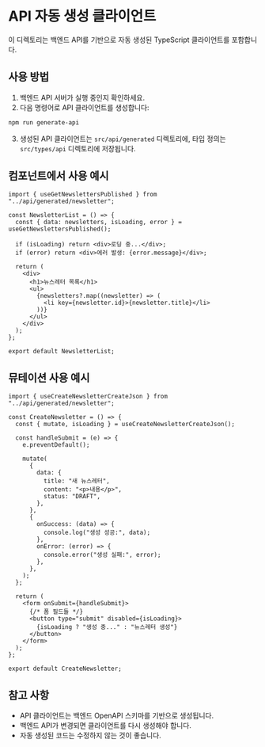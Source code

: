 # API 자동 생성 클라이언트

이 디렉토리는 백엔드 API를 기반으로 자동 생성된 TypeScript 클라이언트를 포함합니다.

## 사용 방법

1. 백엔드 API 서버가 실행 중인지 확인하세요.
2. 다음 명령어로 API 클라이언트를 생성합니다:

```bash
npm run generate-api
```

3. 생성된 API 클라이언트는 `src/api/generated` 디렉토리에, 타입 정의는 `src/types/api` 디렉토리에 저장됩니다.

## 컴포넌트에서 사용 예시

```tsx
import { useGetNewslettersPublished } from "../api/generated/newsletter";

const NewsletterList = () => {
  const { data: newsletters, isLoading, error } = useGetNewslettersPublished();

  if (isLoading) return <div>로딩 중...</div>;
  if (error) return <div>에러 발생: {error.message}</div>;

  return (
    <div>
      <h1>뉴스레터 목록</h1>
      <ul>
        {newsletters?.map((newsletter) => (
          <li key={newsletter.id}>{newsletter.title}</li>
        ))}
      </ul>
    </div>
  );
};

export default NewsletterList;
```

## 뮤테이션 사용 예시

```tsx
import { useCreateNewsletterCreateJson } from "../api/generated/newsletter";

const CreateNewsletter = () => {
  const { mutate, isLoading } = useCreateNewsletterCreateJson();

  const handleSubmit = (e) => {
    e.preventDefault();

    mutate(
      {
        data: {
          title: "새 뉴스레터",
          content: "<p>내용</p>",
          status: "DRAFT",
        },
      },
      {
        onSuccess: (data) => {
          console.log("생성 성공:", data);
        },
        onError: (error) => {
          console.error("생성 실패:", error);
        },
      },
    );
  };

  return (
    <form onSubmit={handleSubmit}>
      {/* 폼 필드들 */}
      <button type="submit" disabled={isLoading}>
        {isLoading ? "생성 중..." : "뉴스레터 생성"}
      </button>
    </form>
  );
};

export default CreateNewsletter;
```

## 참고 사항

- API 클라이언트는 백엔드 OpenAPI 스키마를 기반으로 생성됩니다.
- 백엔드 API가 변경되면 클라이언트를 다시 생성해야 합니다.
- 자동 생성된 코드는 수정하지 않는 것이 좋습니다.
